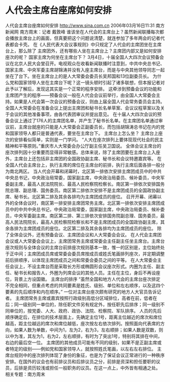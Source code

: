 # 人代会主席台座席如何安排

人代会主席台座席如何安排
http://www.sina.com.cn 2006年03月16日11:31 南方新闻网
南方周末：记者 戴敦峰
谁该坐在人代会的主席台上？虽然新闻联播每次都会播放主席台上的画面，但真要把这个问题说清楚，就连参加了多年两会的记者代表都会卡壳。
在《人民代表大会议事规则》中只规定了人代会的主席团坐在主席台上，那么除了
主席团外，还有哪些人坐在主席台上？主席团内部又是如何安排座次的呢？
国家主席为何坐在主席台下？
3月4日，十届全国人大四次会议预备会议在北京人民大会堂召开。电视观众在收看新闻联播时注意到，中共中央总书记、国家主席、中央军委主席胡锦涛并没有入座主席台，而是与中央其他领导同志一起坐在了台下。坐在主席台上的是人大常委会委员长吴邦国和13位副委员长。
为什么党和国家领导人坐在主席台下呢？这一镜头顿时引起了诸多联想，但本报记者对此予以了解后，发现这其实是一个正常的程序安排。
这牵涉到预备会议的功能和主席团产生的程序——预备会议一般在人代会会议前举行，由全国人大常委会主持。如果是人代会第一次会议的预备会议，则由上届全国人代会常务委员会主持。
全国人大常委会在准备会议上提出主席团和秘书长名单草案、会议议程草案以及关于会议的其他准备事项，由各代表团审议并提出意见。
在十届人大四次会议的预备会议上通过了176人的主席团名单，并产生了秘书长名单。在主席团名单通过审议前，主席台就座的只能是人大常委会正副委员长，而包括胡锦涛总书记在内的党和国家领导人都只是普通代表，要坐在主席台下。
主席台上怎么坐？
主席台上座次的安排看似简单，实则是一门学问。
“人大在座次排列上要体现现代社会的民主精神和平等原则。”重庆市人大常委会办公厅副主任吴卫国说。
全体会议主席台的座次排列因十分重要而显得非常敏感。总体来说，除了主席团要在主席台上入座外，主席台上还包括非主席团的全国政协副主席、秘书长和会议特邀嘉宾等。
在全国人代会主席台上，执行主席的席位在主席台的前排，执行主席后面各排一般分为南北两区。
当人代会开幕和闭幕时，北区第一排依次安排主席团成员中的中共中央总书记，中央政治局常委，国家副主席，中央政治局委员、候补委员，中央军委副主席，最高人民法院院长、最高人民检察院检察长。南区第一排依次安排国务院总理、副总理、国务委员。南区第二排依次安排不是主席团成员的全国政协副主席、秘书长。北区第二排及其余各排均为主席团成员的座位。
召开开幕、闭幕以外的全体会议时，南区第一排安排主席团常务主席。北区第一排依次安排主席团成员中的中共中央总书记，中央政治局常委，国家副主席，中央政治局委员、候补委员，中央军委副主席。南区第二排、第三排依次安排国务院副总理、国务委员，最高人民法院院长，最高人民检察院检察长和不是主席团成员的全国政协副主席，其余各排为主席团成员的座位。北区第二排及其余各排均为主席团成员的座位。
除了全体会议外，还有预备会议、主席团会议和人大常委会会议。
在人代会主席团会议或人大常委会会议上，主席团常务主席或常委会主任副主任坐主席台。主席台座次规则与全体会议的主席台前排座次规则基本一致，惟一的区别是，主位始终处于正中间；主席团成员席或常委会委员席按成员或姓氏笔画排列座次，并定期调整前后排顺序，以体现主席团成员之间和常委会委员之间的平等。
在人大常委会主任会议上，不设主席台而是采取长方形或椭圆形会议座次形式。内圈为主任、副主任、秘书长和报告人，外圈为列席会议的其他人员。主任在主位，身后不再设座位，背景上方设国徽。
主席台的排序
“虽然全国和地方人代会的主席台座次排定不完全相同，但重点考虑的共同要素是姓氏、级别、单位和左右顺序，以及这四个要素的先后顺序和内在顺序。” 一位对主席台座次颇有研究的地方人大官员告诉记者。
主席团常务主席或嘉宾按照行政级别高低分区域排位，高者在前，低者在后；同一级别同一单位的，除任职文件另有规定外，按任职先后排序；同一级别不同单位的，按党委、人大、政府、政协、法院、检察院、军队排序。
人员的先后顺序确定后，在排位的技术层面上，先确定主位1号，距离主位越近的席次和席位越高，距主位越远的席次和席位越低，座次按左右依次排列。按照面向代表席的方向，如果人数为单数，中间为1，左为2，右为3，左右顺排；如果人数是双数，则以中为准，其左为1，右为2，左右顺排，有时为了突出1号，特别将其排在中间，右边的最后空一位。
主席团的其他成员可能有不同的级别，如果不是正副主席或者特定的级别——例如党和国家领导人，就按照姓氏笔画，以左右左右排位。
主席台规则中的座次排列体现了身份的象征，也是为了保证会议正常进行的一种秩序安排。在国外的议会也有前排议员和后排议员之分，前排是资深和担任要职的议员，后排是资历较浅或担任一般职务的议员。在这一点上，中外皆有相通之处。
相关专题：南方周末 


